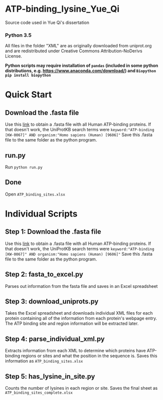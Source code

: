 # ATP-binding_lysine_Yue_Qi
Source code used in Yue Qi's dissertation

### Python 3.5

All files in the folder "XML" are as originally downloaded from uniprot.org and are redistributed under Creative Commons Attribution-NoDerivs License.

**Python scripts may require installation of `pandas` (included in some python distributions, e.g. https://www.anaconda.com/download/) and `Biopython` `pip install biopython`**

# Quick Start
## Download the .fasta file
Use this [link](http://www.uniprot.org/uniprot/?query=keyword:%22ATP-binding%20[KW-0067]%22&fil=organism%3A%22Homo+sapiens+%28Human%29+%5B9606%5D%22) to obtain a .fasta file with all Human ATP-binding proteins. If that doesn't work, the UniProtKB search terms were `keyword:"ATP-binding [KW-0067]" AND organism:"Homo sapiens (Human) [9606]"`
Save this .fasta file to the same folder as the python program.

## run.py
Run `python run.py`

## Done
Open `ATP_binding_sites.xlsx`

# Individual Scripts
## Step 1: Download the .fasta file
Use this [link](http://www.uniprot.org/uniprot/?query=keyword:%22ATP-binding%20[KW-0067]%22&fil=organism%3A%22Homo+sapiens+%28Human%29+%5B9606%5D%22) to obtain a .fasta file with all Human ATP-binding proteins. If that doesn't work, the UniProtKB search terms were `keyword:"ATP-binding [KW-0067]" AND organism:"Homo sapiens (Human) [9606]"`
Save this .fasta file to the same folder as the python program.

## Step 2: fasta_to_excel.py
Parses out information from the fasta file and saves in an Excel spreadsheet

## Step 3: download_uniprots.py
Takes the Excel spreadsheet and downloads individual XML files for each protein containing all of the information from each protein's webpage entry. The ATP binding site and region information will be extracted later.

## Step 4: parse_individual_xml.py
Extracts information from each XML to determine which proteins have ATP-binding regions or sites and what the position in the sequence is.
Saves this information as `ATP_binding_sites.xlsx`

## Step 5: has_lysine_in_site.py
Counts the number of lysines in each region or site.
Saves the final sheet as `ATP_binding_sites_complete.xlsx`
